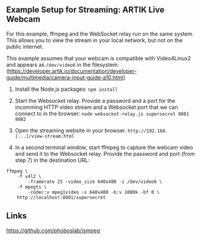 ## Example Setup for Streaming: ARTIK Live Webcam

For this example, ffmpeg and the WebSocket relay run on the same system. This allows you to view the stream in your local network, but not on the public internet.

This example assumes that your webcam is compatible with Video4Linux2 and appears as `/dev/video6` in the filesystem. 
(https://developer.artik.io/documentation/developer-guide/multimedia/camera-input-guide-a10.html)

1) Install the Node.js packages:
`npm install`

2) Start the Websocket relay. Provide a password and a port for the incomming HTTP video stream and a Websocket port that we can connect to in the browser:
`node websocket-relay.js supersecret 8081 8082`

3) Open the streaming website in your browser. 
`http://192.168.[...]/view-stream.html`

4) In a second terminal window, start ffmpeg to capture the webcam video and send it to the Websocket relay. Provide the password and port (from step 7) in the destination URL:
```
ffmpeg \
	-f v4l2 \
		-framerate 25 -video_size 640x480 -i /dev/video6 \
	-f mpegts \
		-codec:v mpeg1video -s 640x480 -b:v 1000k -bf 0 \
	http://localhost:8081/supersecret
```

## Links

https://github.com/phoboslab/jsmpeg


